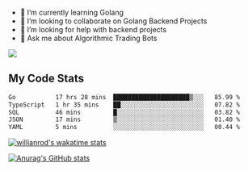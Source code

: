 
- 🌱 I’m currently learning Golang
- 👯 I’m looking to collaborate on Golang Backend Projects
- 🤔 I’m looking for help with backend projects
- 💬 Ask me about Algorithmic Trading Bots

![](https://github-profile-trophy.vercel.app/?username=kevinbarrero)

## My Code Stats

<!--START_SECTION:waka-->

```txt
Go           17 hrs 28 mins  █████████████████████▒░░░   85.99 %
TypeScript   1 hr 35 mins    ██░░░░░░░░░░░░░░░░░░░░░░░   07.82 %
SQL          46 mins         █░░░░░░░░░░░░░░░░░░░░░░░░   03.82 %
JSON         17 mins         ▒░░░░░░░░░░░░░░░░░░░░░░░░   01.40 %
YAML         5 mins          ░░░░░░░░░░░░░░░░░░░░░░░░░   00.44 %
```

<!--END_SECTION:waka-->

[![willianrod's wakatime stats](https://github-readme-stats.vercel.app/api/wakatime?username=holdandup&layout=compact&theme=react&custom_title=Wakatime%20All%20Time%20Stats&langs_count=8)](https://github.com/anuraghazra/github-readme-stats)

[![Anurag's GitHub stats](https://github-readme-stats.vercel.app/api?username=Kevinbarrero)](https://github.com/anuraghazra/github-readme-stats)




